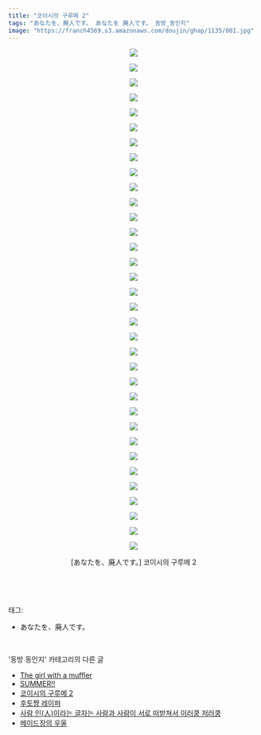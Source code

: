 ```yaml
---
title: "코이시의 구루메 2"
tags: "あなたを、廃人です。 あなたを 廃人です。 동방_동인지"
image: "https://franch4569.s3.amazonaws.com/doujin/ghap/1135/001.jpg"
---
```

<div class="article">
<p style="text-align: center; clear: none; float: none;"><img src="{{ site.imgserver2 }}/ghap/1135/001.jpg"/></p>
<p style="text-align: center; clear: none; float: none;"><img src="{{ site.imgserver2 }}/ghap/1135/002.jpg"/></p>
<p style="text-align: center; clear: none; float: none;"><img src="{{ site.imgserver2 }}/ghap/1135/003.jpg"/></p>
<p style="text-align: center; clear: none; float: none;"><img src="{{ site.imgserver2 }}/ghap/1135/004.jpg"/></p>
<p style="text-align: center; clear: none; float: none;"><img src="{{ site.imgserver2 }}/ghap/1135/005.jpg"/></p>
<p style="text-align: center; clear: none; float: none;"><img src="{{ site.imgserver2 }}/ghap/1135/006.jpg"/></p>
<p style="text-align: center; clear: none; float: none;"><img src="{{ site.imgserver2 }}/ghap/1135/007.jpg"/></p>
<p style="text-align: center; clear: none; float: none;"><img src="{{ site.imgserver2 }}/ghap/1135/008.jpg"/></p>
<p style="text-align: center; clear: none; float: none;"><img src="{{ site.imgserver2 }}/ghap/1135/009.jpg"/></p>
<p style="text-align: center; clear: none; float: none;"><img src="{{ site.imgserver2 }}/ghap/1135/010.jpg"/></p>
<p style="text-align: center; clear: none; float: none;"><img src="{{ site.imgserver2 }}/ghap/1135/011.jpg"/></p>
<p style="text-align: center; clear: none; float: none;"><img src="{{ site.imgserver2 }}/ghap/1135/012.jpg"/></p>
<p style="text-align: center; clear: none; float: none;"><img src="{{ site.imgserver2 }}/ghap/1135/013.jpg"/></p>
<p style="text-align: center; clear: none; float: none;"><img src="{{ site.imgserver2 }}/ghap/1135/014.jpg"/></p>
<p style="text-align: center; clear: none; float: none;"><img src="{{ site.imgserver2 }}/ghap/1135/015.jpg"/></p>
<p style="text-align: center; clear: none; float: none;"><img src="{{ site.imgserver2 }}/ghap/1135/016.jpg"/></p>
<p style="text-align: center; clear: none; float: none;"><img src="{{ site.imgserver2 }}/ghap/1135/017.jpg"/></p>
<p style="text-align: center; clear: none; float: none;"><img src="{{ site.imgserver2 }}/ghap/1135/018.jpg"/></p>
<p style="text-align: center; clear: none; float: none;"><img src="{{ site.imgserver2 }}/ghap/1135/019.jpg"/></p>
<p style="text-align: center; clear: none; float: none;"><img src="{{ site.imgserver2 }}/ghap/1135/020.jpg"/></p>
<p style="text-align: center; clear: none; float: none;"><img src="{{ site.imgserver2 }}/ghap/1135/021.jpg"/></p>
<p style="text-align: center; clear: none; float: none;"><img src="{{ site.imgserver2 }}/ghap/1135/022.jpg"/></p>
<p style="text-align: center; clear: none; float: none;"><img src="{{ site.imgserver2 }}/ghap/1135/023.jpg"/></p>
<p style="text-align: center; clear: none; float: none;"><img src="{{ site.imgserver2 }}/ghap/1135/024.jpg"/></p>
<p style="text-align: center; clear: none; float: none;"><img src="{{ site.imgserver2 }}/ghap/1135/025.jpg"/></p>
<p style="text-align: center; clear: none; float: none;"><img src="{{ site.imgserver2 }}/ghap/1135/026.jpg"/></p>
<p style="text-align: center; clear: none; float: none;"><img src="{{ site.imgserver2 }}/ghap/1135/027.jpg"/></p>
<p style="text-align: center; clear: none; float: none;"><img src="{{ site.imgserver2 }}/ghap/1135/028.jpg"/></p>
<p style="text-align: center; clear: none; float: none;"><img src="{{ site.imgserver2 }}/ghap/1135/029.jpg"/></p>
<p style="text-align: center; clear: none; float: none;"><img src="{{ site.imgserver2 }}/ghap/1135/030.jpg"/></p>
<p style="text-align: center; clear: none; float: none;"><img src="{{ site.imgserver2 }}/ghap/1135/031.jpg"/></p>
<p style="text-align: center; clear: none; float: none;"><img src="{{ site.imgserver2 }}/ghap/1135/032.jpg"/></p>
<p style="text-align: center; clear: none; float: none;"><img src="{{ site.imgserver2 }}/ghap/1135/033.jpg"/></p>
<p style="text-align: center; clear: none; float: none;"><img src="{{ site.imgserver2 }}/ghap/1135/034.jpg"/></p>
<p style="text-align: center; clear: none; float: none;">[あなたを、廃人です。] 코이시의 구루메 2</p>
<p><br/></p>
</div><br/>
<div class="tagTrail">
<p>태그: </p>
<ul>
<li>あなたを、廃人です。</li>
</ul>
</div><br/>
<div class="another">
<p>'동방 동인지' 카테고리의 다른 글</p>
<ul>
<li><a href="/ghap_1137">The girl with a muffler</a></li>
<li><a href="/ghap_1136">SUMMER!!</a></li>
<li><a href="/ghap_1135">코이시의 구루메 2</a></li>
<li><a href="/ghap_1134">후토쨩 레이퍼</a></li>
<li><a href="/ghap_1133">사람 인(人)이라는 글자는 사람과 사람이 서로 떠받쳐서 이러쿵 저러쿵</a></li>
<li><a href="/ghap_1131">메이드장의 우울</a></li>
</ul>
</div><br/>
<div class="cb_module cb_fluid">
<div class="cb_wrt cb_profile">
</div><!-- commentList close -->
</div><br/>
